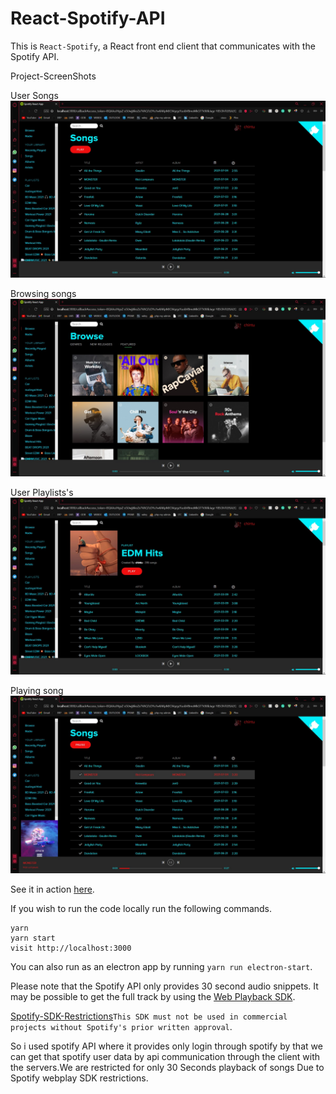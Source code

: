 # React-Spotify-API

This is `React-Spotify`, a React front end client that communicates with the Spotify API.

Project-ScreenShots

User Songs
![alt text](https://github.com/ETERNAL-VENOM/React-Project/blob/main/songs.jpg "Songs")

Browsing songs 
![alt text](https://github.com/ETERNAL-VENOM/React-Project/blob/main/browse.jpg "Browse")

User Playlists's
![alt text](https://github.com/ETERNAL-VENOM/React-Project/blob/main/user-playlist.jpg "playlist")

Playing song
![alt text](https://github.com/ETERNAL-VENOM/React-Project/blob/main/song-playing.jpg "song")


See it in action [here](https://github.com/ETERNAL-VENOM/React-Project).

If you wish to run the code locally run the following commands.

```
yarn
yarn start
visit http://localhost:3000
```

You can also run as an electron app by running `yarn run electron-start`.

Please note that the Spotify API only provides 30 second audio snippets. It may be possible to get the full track by using the [Web Playback SDK](https://beta.developer.spotify.com/documentation/web-playback-sdk/).

[Spotify-SDK-Restrictions](https://developer.spotify.com/policy/#iii-some-prohibited-applications)`This SDK must not be used in commercial projects without Spotify's prior written approval`.

So i used spotify API where it provides only login through spotify by that we can get that spotify user data by api communication through the client with the servers.We are restricted for only 30 Seconds playback of songs Due to Spotify webplay SDK restrictions.




